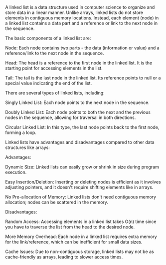 A linked list is a data structure used in computer science to organize and store data in a linear manner. Unlike arrays, linked lists do not store elements in contiguous memory locations. Instead, each element (node) in a linked list contains a data part and a reference or link to the next node in the sequence.

The basic components of a linked list are:

   Node: Each node contains two parts - the data (information or value) and a reference/link to the next node in the sequence.

   Head: The head is a reference to the first node in the linked list. It is the starting point for accessing elements in the list.

   Tail: The tail is the last node in the linked list. Its reference points to null or a special value indicating the end of the list.

There are several types of linked lists, including:

   Singly Linked List: Each node points to the next node in the sequence.

   
   Doubly Linked List: Each node points to both the next and the previous nodes in the sequence, allowing for traversal in both directions.

   
   Circular Linked List: In this type, the last node points back to the first node, forming a loop.

Linked lists have advantages and disadvantages compared to other data structures like arrays:

Advantages:

   Dynamic Size: Linked lists can easily grow or shrink in size during program execution.
   
   Easy Insertion/Deletion: Inserting or deleting nodes is efficient as it involves adjusting pointers, and it doesn't require shifting elements like in arrays.
   
   No Pre-allocation of Memory: Linked lists don't need contiguous memory allocation; nodes can be scattered in the memory.

Disadvantages:

   Random Access: Accessing elements in a linked list takes O(n) time since you have to traverse the list from the head to the desired node.
   
   More Memory Overhead: Each node in a linked list requires extra memory for the link/reference, which can be inefficient for small data sizes.
   
   Cache Issues: Due to non-contiguous storage, linked lists may not be as cache-friendly as arrays, leading to slower access times.
